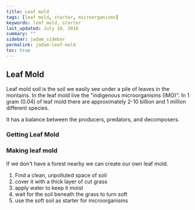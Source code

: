 ```yaml
---
title: Leaf mold
tags: [leaf mold, starter, microorganisms]
keywords: leaf mold, starter
last_updated: July 10, 2018
summary: ""
sidebar: jadam_sidebar
permalink: jadam-leaf-mold
toc: true
---
```

## Leaf Mold
Leaf mold soil is the soil we easily see under a pile of leaves in the montains.
In the leaf mold live the "indigenous microorganisms (IMO)".
In 1 gram (0.04) of leaf mold there are approximately 2-10 billion and 1 million different species.

It has a balance between the producers, predators, and decomposers.


### Getting Leaf Mold


### Making leaf mold
If we don't have a forest nearby we can create our own leaf mold.
1. Find a clean, unpolluted space of soil
2. cover it with a thick layer of cut grass
3. apply water to keep it moist
4. wait for the soil beneath the grass to turn soft
5. use the soft soil as starter for microorganisms

